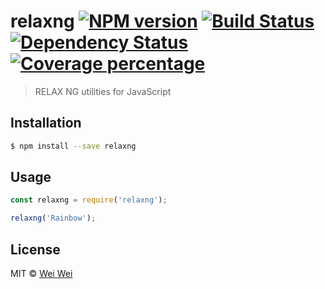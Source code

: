 # relaxng [![NPM version][npm-image]][npm-url] [![Build Status][travis-image]][travis-url] [![Dependency Status][daviddm-image]][daviddm-url] [![Coverage percentage][coveralls-image]][coveralls-url]
> RELAX NG utilities for JavaScript

## Installation

```sh
$ npm install --save relaxng
```

## Usage

```js
const relaxng = require('relaxng');

relaxng('Rainbow');
```
## License

MIT © [Wei Wei]()


[npm-image]: https://badge.fury.io/js/relaxng.svg
[npm-url]: https://npmjs.org/package/relaxng
[travis-image]: https://travis-ci.org/wewei/relaxng.svg?branch=master
[travis-url]: https://travis-ci.org/wewei/relaxng
[daviddm-image]: https://david-dm.org/wewei/relaxng.svg?theme=shields.io
[daviddm-url]: https://david-dm.org/wewei/relaxng
[coveralls-image]: https://coveralls.io/repos/wewei/relaxng/badge.svg
[coveralls-url]: https://coveralls.io/r/wewei/relaxng
